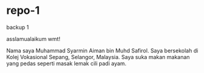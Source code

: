 # repo-1
backup 1 

asslamualaikum wmt!

Nama saya Muhammad Syarmin Aiman bin Muhd Safirol. Saya bersekolah di
Kolej Vokasional Sepang, Selangor, Malaysia. 
Saya suka makan makanan yang pedas seperti masak lemak cili padi ayam. 
